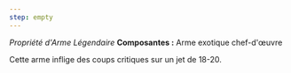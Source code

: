 ```yaml
---
step: empty
---
```

_Propriété d'Arme Légendaire_
__Composantes :__ Arme exotique chef-d'œuvre

Cette arme inflige des coups critiques sur un jet de 18-20.